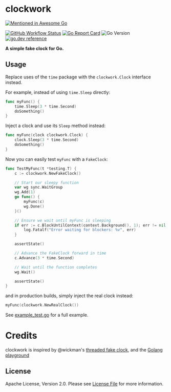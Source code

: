 # clockwork

[![Mentioned in Awesome Go](https://awesome.re/mentioned-badge-flat.svg)](https://github.com/avelino/awesome-go#utilities)

[![GitHub Workflow Status](https://img.shields.io/github/actions/workflow/status/jonboulle/clockwork/ci.yaml?style=flat-square)](https://github.com/jonboulle/clockwork/actions?query=workflow%3ACI)
[![Go Report Card](https://goreportcard.com/badge/github.com/jonboulle/clockwork?style=flat-square)](https://goreportcard.com/report/github.com/jonboulle/clockwork)
![Go Version](https://img.shields.io/badge/go%20version-%3E=1.15-61CFDD.svg?style=flat-square)
[![go.dev reference](https://img.shields.io/badge/go.dev-reference-007d9c?logo=go&logoColor=white&style=flat-square)](https://pkg.go.dev/mod/github.com/jonboulle/clockwork)

**A simple fake clock for Go.**


## Usage

Replace uses of the `time` package with the `clockwork.Clock` interface instead.

For example, instead of using `time.Sleep` directly:

```go
func myFunc() {
	time.Sleep(3 * time.Second)
	doSomething()
}
```

Inject a clock and use its `Sleep` method instead:

```go
func myFunc(clock clockwork.Clock) {
	clock.Sleep(3 * time.Second)
	doSomething()
}
```

Now you can easily test `myFunc` with a `FakeClock`:

```go
func TestMyFunc(t *testing.T) {
	c := clockwork.NewFakeClock()

	// Start our sleepy function
	var wg sync.WaitGroup
	wg.Add(1)
	go func() {
		myFunc(c)
		wg.Done()
	}()

	// Ensure we wait until myFunc is sleeping
	if err := c.BlockUntilContext(context.Background(), 1); err != nil {
		log.Fatalf("Error waiting for blockers: %v", err)
	}

	assertState()

	// Advance the FakeClock forward in time
	c.Advance(3 * time.Second)

	// Wait until the function completes
	wg.Wait()

	assertState()
}
```

and in production builds, simply inject the real clock instead:

```go
myFunc(clockwork.NewRealClock())
```

See [example_test.go](example_test.go) for a full example.


# Credits

clockwork is inspired by @wickman's [threaded fake clock](https://gist.github.com/wickman/3840816), and the [Golang playground](https://blog.golang.org/playground#TOC_3.1.)


## License

Apache License, Version 2.0. Please see [License File](LICENSE) for more information.
